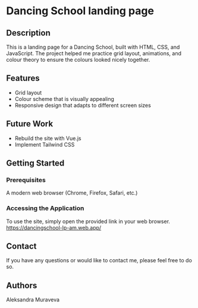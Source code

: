 # Dancing School landing page

## Description
This is a landing page for a Dancing School, built with HTML, CSS, and JavaScript. The project helped me practice grid layout, animations, and colour theory to ensure the colours looked nicely together.

## Features
- Grid layout
- Colour scheme that is visually appealing
- Responsive design that adapts to different screen sizes

## Future Work
- Rebuild the site with Vue.js
- Implement Tailwind CSS

## Getting Started

### Prerequisites
A modern web browser (Chrome, Firefox, Safari, etc.)

### Accessing the Application
To use the site, simply open the provided link in your web browser.
https://dancingschool-lp-am.web.app/

## Contact
If you have any questions or would like to contact me, please feel free to do so.

## Authors
Aleksandra Muraveva
